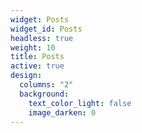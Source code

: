 ```yaml
---
widget: Posts
widget_id: Posts
headless: true
weight: 10
title: Posts
active: true
design:
  columns: "2"
  background:
    text_color_light: false
    image_darken: 0
---
```

